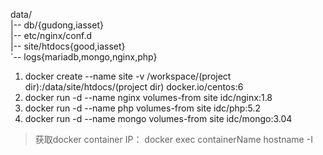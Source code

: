 data/  
 |-- db/{gudong,iasset}  
 |-- etc/nginx/conf.d  
 |-- site/htdocs{good,iasset}  
 `-- logs{mariadb,mongo,nginx,php}  

1. docker create --name site -v /workspace/(project dir):/data/site/htdocs/(project dir) docker.io/centos:6  
2. docker run -d --name nginx volumes-from site idc/nginx:1.8  
3. docker run -d --name php volumes-from site idc/php:5.2  
4. docker run -d --name mongo volumes-from site idc/mongo:3.04  

> 获取docker container IP： docker exec containerName hostname -I
